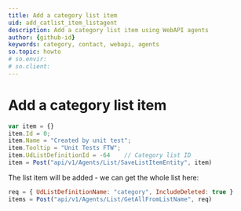 ```yaml
---
title: Add a category list item
uid: add_catlist_item_listagent
description: Add a category list item using WebAPI agents
author: {github-id}
keywords: category, contact, webapi, agents
so.topic: howto
# so.envir:
# so.client:
---
```


# Add a category list item

```javascript
var item = {}
item.Id = 0;
item.Name = "Created by unit test";
item.Tooltip = "Unit Tests FTW";
item.UdListDefinitionId = -64    // Category list ID
item = Post("api/v1/Agents/List/SaveListItemEntity", item)
```

The list item will be added - we can get the whole list here:

```javascript
req = { UdListDefinitionName: "category", IncludeDeleted: true }
items = Post("api/v1/Agents/List/GetAllFromListName", req)
```
